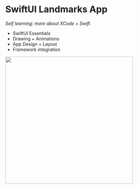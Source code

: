 # SwiftUI Landmarks App


*Self learning: more about XCode + Swift* 
* SwiftUI Essentials
* Drawing + Animations
* App Design + Layout
* Framework integration

<p align="left">
  <img height="400" src="https://github.com/gabrielacarr/swiftuiLandmarks/blob/main/demo2.gif" alt=""/>

</p>
